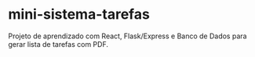 # mini-sistema-tarefas
Projeto de aprendizado com React, Flask/Express e Banco de Dados para gerar lista de tarefas com PDF.
